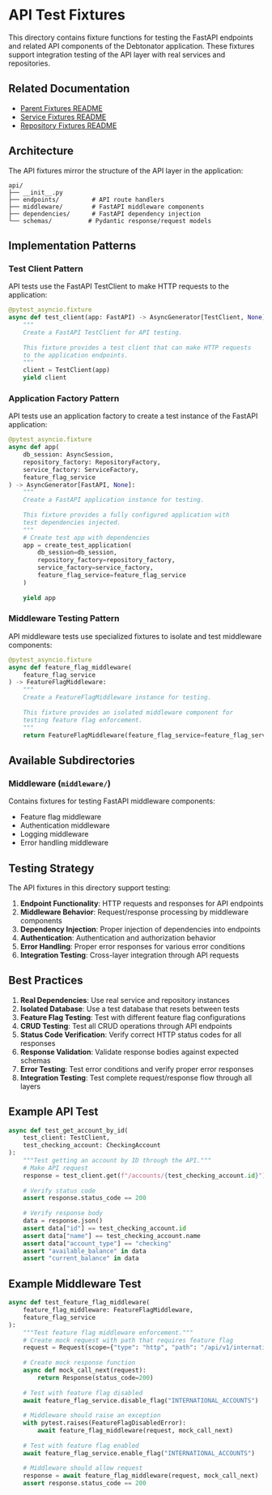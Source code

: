 # API Test Fixtures

This directory contains fixture functions for testing the FastAPI endpoints and related API components of the Debtonator application. These fixtures support integration testing of the API layer with real services and repositories.

## Related Documentation

- [Parent Fixtures README](../README.md)
- [Service Fixtures README](../services/README.md)
- [Repository Fixtures README](../repositories/README.md)

## Architecture

The API fixtures mirror the structure of the API layer in the application:

```tree
api/
├── __init__.py
├── endpoints/         # API route handlers
├── middleware/        # FastAPI middleware components
├── dependencies/      # FastAPI dependency injection
└── schemas/          # Pydantic response/request models
```

## Implementation Patterns

### Test Client Pattern

API tests use the FastAPI TestClient to make HTTP requests to the application:

```python
@pytest_asyncio.fixture
async def test_client(app: FastAPI) -> AsyncGenerator[TestClient, None]:
    """
    Create a FastAPI TestClient for API testing.
    
    This fixture provides a test client that can make HTTP requests
    to the application endpoints.
    """
    client = TestClient(app)
    yield client
```

### Application Factory Pattern

API tests use an application factory to create a test instance of the FastAPI application:

```python
@pytest_asyncio.fixture
async def app(
    db_session: AsyncSession,
    repository_factory: RepositoryFactory,
    service_factory: ServiceFactory,
    feature_flag_service
) -> AsyncGenerator[FastAPI, None]:
    """
    Create a FastAPI application instance for testing.
    
    This fixture provides a fully configured application with
    test dependencies injected.
    """
    # Create test app with dependencies
    app = create_test_application(
        db_session=db_session,
        repository_factory=repository_factory,
        service_factory=service_factory,
        feature_flag_service=feature_flag_service
    )
    
    yield app
```

### Middleware Testing Pattern

API middleware tests use specialized fixtures to isolate and test middleware components:

```python
@pytest_asyncio.fixture
async def feature_flag_middleware(
    feature_flag_service
) -> FeatureFlagMiddleware:
    """
    Create a FeatureFlagMiddleware instance for testing.
    
    This fixture provides an isolated middleware component for
    testing feature flag enforcement.
    """
    return FeatureFlagMiddleware(feature_flag_service=feature_flag_service)
```

## Available Subdirectories

### Middleware (`middleware/`)

Contains fixtures for testing FastAPI middleware components:

- Feature flag middleware
- Authentication middleware
- Logging middleware
- Error handling middleware

## Testing Strategy

The API fixtures in this directory support testing:

1. **Endpoint Functionality**: HTTP requests and responses for API endpoints
2. **Middleware Behavior**: Request/response processing by middleware components
3. **Dependency Injection**: Proper injection of dependencies into endpoints
4. **Authentication**: Authentication and authorization behavior
5. **Error Handling**: Proper error responses for various error conditions
6. **Integration Testing**: Cross-layer integration through API requests

## Best Practices

1. **Real Dependencies**: Use real service and repository instances
2. **Isolated Database**: Use a test database that resets between tests
3. **Feature Flag Testing**: Test with different feature flag configurations
4. **CRUD Testing**: Test all CRUD operations through API endpoints
5. **Status Code Verification**: Verify correct HTTP status codes for all responses
6. **Response Validation**: Validate response bodies against expected schemas
7. **Error Testing**: Test error conditions and verify proper error responses
8. **Integration Testing**: Test complete request/response flow through all layers

## Example API Test

```python
async def test_get_account_by_id(
    test_client: TestClient,
    test_checking_account: CheckingAccount
):
    """Test getting an account by ID through the API."""
    # Make API request
    response = test_client.get(f"/accounts/{test_checking_account.id}")
    
    # Verify status code
    assert response.status_code == 200
    
    # Verify response body
    data = response.json()
    assert data["id"] == test_checking_account.id
    assert data["name"] == test_checking_account.name
    assert data["account_type"] == "checking"
    assert "available_balance" in data
    assert "current_balance" in data
```

## Example Middleware Test

```python
async def test_feature_flag_middleware(
    feature_flag_middleware: FeatureFlagMiddleware,
    feature_flag_service
):
    """Test feature flag middleware enforcement."""
    # Create mock request with path that requires feature flag
    request = Request(scope={"type": "http", "path": "/api/v1/international-accounts"})
    
    # Create mock response function
    async def mock_call_next(request):
        return Response(status_code=200)
    
    # Test with feature flag disabled
    await feature_flag_service.disable_flag("INTERNATIONAL_ACCOUNTS")
    
    # Middleware should raise an exception
    with pytest.raises(FeatureFlagDisabledError):
        await feature_flag_middleware(request, mock_call_next)
    
    # Test with feature flag enabled
    await feature_flag_service.enable_flag("INTERNATIONAL_ACCOUNTS")
    
    # Middleware should allow request
    response = await feature_flag_middleware(request, mock_call_next)
    assert response.status_code == 200
```
